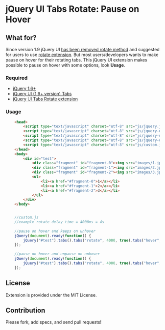 ﻿# jQuery UI Tabs Rotate: Pause on Hover

## What for?

Since version 1.9 jQuery UI [has been removed rotate method](http://jqueryui.com/upgrade-guide/1.9/#removed-rotate-method) and suggested for users to use [rotate extension](https://github.com/cmcculloh/jQuery-UI-Tabs-Rotate). But most users/developers wants to make pause on hover for their rotating tabs. This jQuery UI extension makes possible to pause on hover with some options, look **Usage**.

### Required ###

- [jQuery 1.6+](http://jquery.com)
- [jQuery UI (1.9+ version) Tabs](http://jqueryui.com/tabs/)
- [jQuery UI Tabs Rotate extension](https://github.com/cmcculloh/jQuery-UI-Tabs-Rotate)

### Usage ###

```html
	<head>
		<script type="text/javascript" charset="utf-8" src="js/jquery.js"></script>
		<script type="text/javascript" charset="utf-8" src="js/jquery-ui-1.10.2.custom.min.js"></script>
		<script type="text/javascript" charset="utf-8" src="js/jquery-ui-tabs-rotate.js"></script>
		<script type="text/javascript" charset="utf-8" src="js/jquery-ui-tabs-hover.js"></script>
		<script type="text/javascript" charset="utf-8" src="js/custom.js"></script>
	</head>
	<body>
		<div id="test">
			<div class="fragment" id="fragment-0"><img src="images/1.jpg" /></div>
			<div class="fragment" id="fragment-1"><img src="images/2.jpg" /></div>
			<div class="fragment" id="fragment-2"><img src="images/3.jpg" /></div>
			<ul>
				<li><a href="#fragment-0">1</a></li>
				<li><a href="#fragment-1">2</a></li>
				<li><a href="#fragment-2">3</a></li>
			</ul>
		</div>
    </body>
```

```javascript

	//custom.js
	//example rotate delay time = 4000ms = 4s
	
	//pause on hover and keeps on unhover
	jQuery(document).ready(function() {
		jQuery("#test").tabs().tabs("rotate", 4000, true).tabs("hover", true, false);
	});
	
	//pause on hover and unpause on unhover
	jQuery(document).ready(function() {
		jQuery("#test").tabs().tabs("rotate", 4000, true).tabs("hover", true, true);
	});
```

## License

Extension is provided under the MIT License.

## Contribution

Please fork, add specs, and send pull requests!
